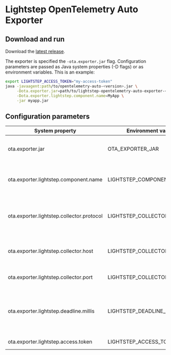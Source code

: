 # Lightstep OpenTelemetry Auto Exporter

## Download and run

Download the [latest release](https://github.com/lightstep/opentelemetry-exporter-java/releases).

The exporter is specified the `-ota.exporter.jar` flag. 
Configuration parameters are passed as Java system properties (-D flags) or as environment variables. 
This is an example:

```sh
export LIGHTSTEP_ACCESS_TOKEN="my-access-token"
java -javaagent:path/to/opentelemetry-auto-<version>.jar \
     -Dota.exporter.jar=path/to/lightstep-opentelemetry-auto-exporter-<version>.jar \
     -Dota.exporter.lightstep.component.name=MyApp \
     -jar myapp.jar
```

## Configuration parameters
| System property                           | Environment variable         | Purpose                                           |
|-------------------------------------------|------------------------------|---------------------------------------------------|
| ota.exporter.jar                          | OTA_EXPORTER_JAR             | Path to the exporter fat-jar that you want to use |
| ota.exporter.lightstep.component.name     | LIGHTSTEP_COMPONENT_NAME     | Name of the component being traced, default is Java runtime command |
| ota.exporter.lightstep.collector.protocol | LIGHTSTEP_COLLECTOR_PROTOCOL | Protocol which will be used when sending data to the tracer, `http` or `https`, default is `https` |
| ota.exporter.lightstep.collector.host     | LIGHTSTEP_COLLECTOR_HOST     | Host to which the tracer will send data, default is `collector-grpc.lightstep.com` |
| ota.exporter.lightstep.collector.port     | LIGHTSTEP_COLLECTOR_PORT     | Port to which the tracer will send data, default is `443` |
| ota.exporter.lightstep.deadline.millis    | LIGHTSTEP_DEADLINE_MILLIS    | Maximum amount of time the tracer should wait for a response from the collector when sending a report, default is 30000 |
| ota.exporter.lightstep.access.token       | LIGHTSTEP_ACCESS_TOKEN       | Token for Lightstep access |
